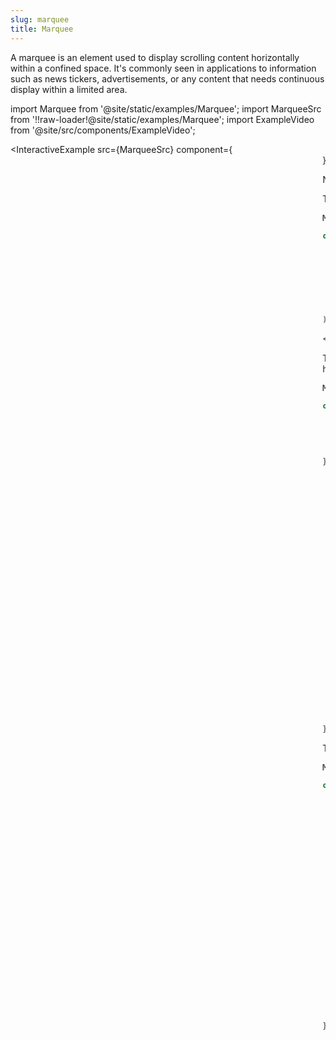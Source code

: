 ```yaml
---
slug: marquee
title: Marquee
---
```


A marquee is an element used to display scrolling content horizontally within a confined space. It's commonly seen in applications to information such as news tickers, advertisements, or any content that needs continuous display within a limited area.

import Marquee from '@site/static/examples/Marquee';
import MarqueeSrc from '!!raw-loader!@site/static/examples/Marquee';
import ExampleVideo from '@site/src/components/ExampleVideo';

<InteractiveExample src={MarqueeSrc} component={<Marquee />} />

Now, let's understand how this example works:

The **MeasureElement** component measures the width of its children and passes this information to its parent component, Marquee.

<samp id="Marquee">Marquee</samp>

```js
const MeasureElement = ({ onLayout, children }) => (
  <Animated.ScrollView
    horizontal
    style={marqueeStyles.hidden}
    pointerEvents="box-none">
    <View onLayout={(ev) => onLayout(ev.nativeEvent.layout.width)}>
      {children}
    </View>
  </Animated.ScrollView>
);
```

<ExampleVideo
sources={{
    android: "/react-native-reanimated/recordings/examples/marquee_android.mov",
    ios: "/react-native-reanimated/recordings/examples/marquee_ios.mov"
  }}
/>

The `useFrameCallback` hook is utilized in this code to execute animation logic on each frame. It is located inside **ChildrenScroller** component that manages the scrolling animation by updating the offset value. It determines the horizontal translation of the child components, creates clones of the children and animates them horizontally based on the specified duration.

<samp id="Marquee">Marquee</samp>

```js
const ChildrenScroller = ({
  duration,
  childrenWidth,
  parentWidth,
  reverse,
  children,
}) => {
  const offset = useSharedValue(0);
  const coeff = useSharedValue(reverse ? 1 : -1);

  React.useEffect(() => {
    coeff.value = reverse ? 1 : -1;
  }, [reverse]);

  // highlight-start
  useFrameCallback((i) => {
    offset.value +=
      (coeff.value * ((i.timeSincePreviousFrame ?? 1) * childrenWidth)) /
      duration;
    offset.value = offset.value % childrenWidth;
  }, true);
  // highlight-end

  const count = Math.round(parentWidth / childrenWidth) + 2;
  const renderChild = (index) => (
    <TranslatedElement
      key={`clone-${index}`}
      index={index}
      offset={offset}
      childrenWidth={childrenWidth}>
      {children}
    </TranslatedElement>
  );

  return <Cloner count={count} renderChild={renderChild} />;
};
```

The **Marquee** component serves as the main orchestrator of the marquee effect. It calculates necessary dimensions, renders child components within a container, and coordinates the animation by utilizing the ChildrenScroller component.

<samp id="Marquee">Marquee</samp>

```js
const Marquee = ({ duration = 2000, reverse = false, children, style }) => {
  const [parentWidth, setParentWidth] = React.useState(0);
  const [childrenWidth, setChildrenWidth] = React.useState(0);

  return (
    <View
      style={style}
      onLayout={(ev) => {
        setParentWidth(ev.nativeEvent.layout.width);
      }}
      pointerEvents="box-none">
      <View style={marqueeStyles.row} pointerEvents="box-none">
        <MeasureElement onLayout={setChildrenWidth}>{children}</MeasureElement>

        {childrenWidth > 0 && parentWidth > 0 && (
          <ChildrenScroller
            duration={duration}
            parentWidth={parentWidth}
            childrenWidth={childrenWidth}
            reverse={reverse}>
            {children}
          </ChildrenScroller>
        )}
      </View>
    </View>
  );
};
```
